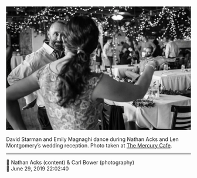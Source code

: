 ![David Starman and Emily Magnaghi dance](assets/07670546137f04027c7c7cae70235105.webp)

David Starman and Emily Magnaghi dance during Nathan Acks and Len Montgomery’s wedding reception. Photo taken at [The Mercury Cafe](http://mercurycafe.com/).

- - - -

<span aria-hidden="true">👥</span> Nathan Acks (content) & Carl Bower (photography)  
<span aria-hidden="true">📅</span> June 29, 2019 22:02:40
